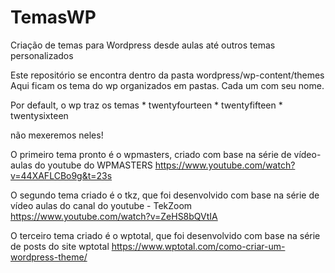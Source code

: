 # TemasWP
Criação de temas para Wordpress desde aulas até outros temas personalizados

Este repositório se encontra dentro da pasta wordpress/wp-content/themes
Aqui ficam os tema do wp organizados em pastas. Cada um com seu nome.

Por default, o wp traz os temas 
	* twentyfourteen
	* twentyfifteen
	* twentysixteen

não mexeremos neles!

O primeiro tema pronto é o wpmasters, criado com base na série de vídeo-aulas do youtube do WPMASTERS
https://www.youtube.com/watch?v=44XAFLCBo9g&t=23s

O segundo tema criado é o tkz, que foi desenvolvido com base na série de vídeo aulas do canal do youtube - TekZoom
https://www.youtube.com/watch?v=ZeHS8bQVtIA

O terceiro tema criado é o wptotal, que foi desenvolvido com base na série de posts do site wptotal
https://www.wptotal.com/como-criar-um-wordpress-theme/